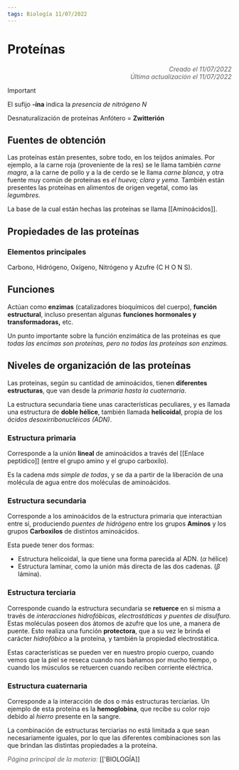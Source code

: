 ```yaml
---
tags: Biología 11/07/2022
---
```


# Proteínas
<div style="text-align: right; opacity: 0.7; font-style: italic;">Creado el 11/07/2022</div>
<div style="text-align: right; opacity: 0.7; font-style: italic;">Última actualización el 11/07/2022</div>

> [!IMPORTANT]
> El sufijo **-ína** indica la *presencia de nitrógeno $N$*

Desnaturalización de proteínas
Anfótero = **Zwitterión**

## Fuentes de obtención

Las proteínas están presentes, sobre todo, en los teijdos animales. Por ejemplo, a la carne roja (proveniente de la res) se le llama también *carne magra*, a la carne de pollo y a la de cerdo se le llama *carne blanca*, y otra fuente muy común de proteínas es *el huevo; clara y yema.* También están presentes las proteínas en alimentos de origen vegetal, como las *legumbres.*

La base de la cual están hechas las proteínas se llama [[Aminoácidos]].

## Propiedades de las proteínas

### Elementos principales 

Carbono, Hidrógeno, Oxígeno, Nitrógeno y Azufre (C H O N S).

## Funciones

Actúan como **enzimas** (catalizadores bioquímicos del cuerpo), **función estructural**, incluso presentan algunas **funciones hormonales y transformadoras,** etc.

Un punto importante sobre la función enzimática de las proteínas es que *todas las encimas son proteínas, pero no todas las proteínas son enzimas.*

## Niveles de organización de las proteínas

Las proteínas, según su cantidad de aminoácidos, tienen **diferentes estructuras**, que van desde la *primaria hasta la cuaternaria*.

La estructura secundaria tiene unas características peculiares, y es llamada una estructura de **doble hélice**, también llamada **helicoidal**, propia de los *ácidos desoxirribonucléicos (ADN)*.

### Estructura primaria

Corresponde a la unión **lineal** de aminoácidos a través del [[Enlace peptídico]] (entre el grupo amino y el grupo carboxilo).

Es la cadena *más simple de todas*, y se da a partir de la liberación de una molécula de agua entre dos moléculas de aminoácidos.

### Estructura secundaria

Corresponde a los aminoácidos de la estructura primaria que interactúan entre sí, produciendo *puentes de hidrógeno* entre los grupos **Aminos** y los grupos **Carboxilos** de distintos aminoácidos.

Esta puede tener dos formas:

- Estructura helicoidal, la que tiene una forma parecida al ADN. ($\alpha$ hélice)
- Estructura laminar, como la unión más directa de las dos cadenas. ($\beta$ lámina).

### Estructura terciaria

Corresponde cuando la estructura secundaria se **retuerce** en si misma a través de *interacciones hidrofóbicas, electrostáticas y puentes de disulfuro.* Estas moléculas poseen dos átomos de azufre que los une, a manera de puente. Esto realiza una función **protectora**, que a su vez le brinda el carácter *hidrofóbico* a la proteína, y también la propiedad electrostática.

Estas características se pueden ver en nuestro propio cuerpo, cuando vemos que la piel se reseca cuando nos bañamos por mucho tiempo, o cuando los músculos se retuercen cuando reciben corriente eléctrica.

### Estructura cuaternaria

Corresponde a la interacción de dos o más estructuras terciarias. Un ejemplo de esta proteína es la **hemoglobina**, que recibe su color rojo debido al *hierro* presente en la sangre.

La combinación de estructuras terciarias no está limitada a que sean necesariamente iguales, por lo que las diferentes combinaciones son las que brindan las distintas propiedades a la proteína.

<span style="opacity: 0.7; font-style: italic;">Página principal de la materia:</span> [['BIOLOGÍA]]